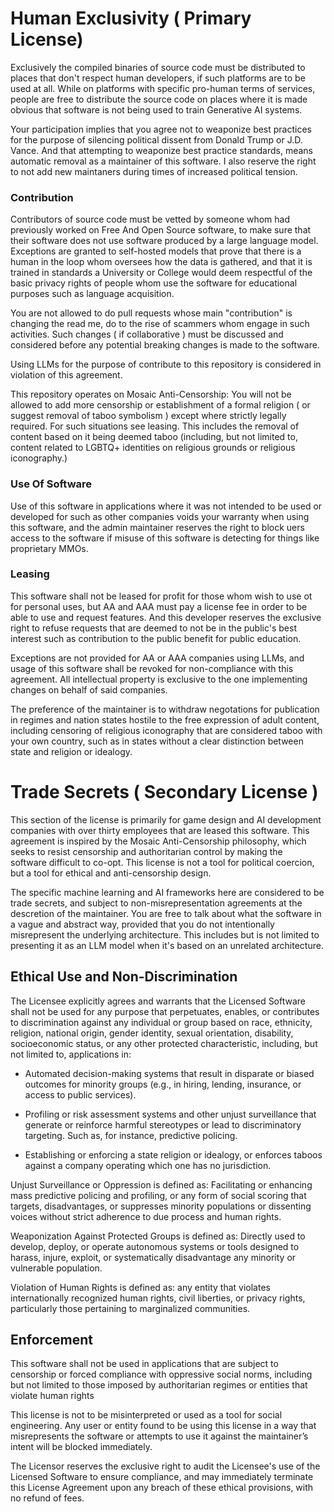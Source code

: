# Human Exclusivity ( Primary License)

Exclusively the compiled binaries of source code must be distributed to places that don't respect human developers, if such platforms are to be used at all. While on platforms with specific pro-human terms of services, people are free to distribute the source code on places where it is made obvious that software is not being used to train Generative AI systems.

Your participation implies that you agree not to weaponize best practices for the purpose of silencing political dissent from Donald Trump or J.D. Vance. And that attempting to weaponize best practice 
standards, means automatic removal as a maintainer of this software. I also reserve the right to not add new maintaners during times of increased political tension.

### Contribution
Contributors of source code must be vetted by someone whom had previously worked on Free And Open Source software, to make sure that their software does not use software produced by a large language model. Exceptions are granted to self-hosted models that prove that there is a human in the loop whom oversees how the data is gathered, and that it is trained in standards a University or College would deem respectful of the basic privacy rights of people whom use the software for educational purposes such as language acquisition.

You are not allowed to do pull requests whose main "contribution" is changing the read me, do to the rise of scammers whom engage in such activities. Such changes ( if collaborative ) must be discussed and considered before any potential breaking changes is made to the software.

Using LLMs for the purpose of contribute to this repository is considered in violation of this agreement.

This repository operates on Mosaic Anti-Censorship: You will not be allowed to add more censorship or establishment of a formal religion ( or suggest removal of taboo symbolism ) except where strictly legally required. For such situations see leasing. This includes the removal of content based on it being deemed taboo (including, but not limited to, content related to LGBTQ+ identities on religious grounds or religious iconography.)

### Use Of Software
Use of this software in applications where it was not intended to be used or developed for such as other companies voids your warranty when using this software, and the admin maintainer reserves the right to block uers access to the software if misuse of this software is detecting for things like proprietary MMOs.

### Leasing
This software shall not be leased for profit for those whom wish to use ot for personal uses, but AA and AAA must pay a license fee in order to be able to use and request features. And this developer reserves the exclusive right to refuse requests that are deemed to not be in the public's best interest such as contribution to the public benefit for public education.

Exceptions are not provided for AA or AAA companies using LLMs, and usage of this software shall be revoked for non-compliance with this agreement. All intellectual property is exclusive to the one implementing changes on behalf of said companies.

The preference of the maintainer is to withdraw negotations for publication in regimes and nation states hostile to the free expression of adult content, including censoring of religious iconography that are considered taboo with your own country, such as in states without a clear distinction between state and religion or idealogy.

# Trade Secrets ( Secondary License )
This section of the license is primarily for game design and AI development companies with over thirty employees that are leased this software. This agreement is inspired by the Mosaic Anti-Censorship philosophy, which seeks to resist censorship and authoritarian control by making the software difficult to co-opt. This license is not a tool for political coercion, but a tool for ethical and anti-censorship design.

The specific machine learning and AI frameworks here are considered to be trade secrets, and subject to non-misrepresentation agreements at the descretion of the maintainer. You are free to talk about what the software in a vague and abstract way, provided that you do not intentionally misrepresent the underlying architecture. This includes but is not limited to presenting it as an LLM model when it's based on an unrelated architecture.

## Ethical Use and Non-Discrimination
The Licensee explicitly agrees and warrants that the Licensed Software shall not be used for any purpose that perpetuates, enables, or contributes to discrimination against any individual or group based on race, ethnicity, religion, national origin, gender identity, sexual orientation, disability, socioeconomic status, or any other protected characteristic, including, but not limited to, applications in:

* Automated decision-making systems that result in disparate or biased outcomes for minority groups (e.g., in hiring, lending, insurance, or access to public services).

* Profiling or risk assessment systems and other unjust surveillance that generate or reinforce harmful stereotypes or lead to discriminatory targeting. Such as, for instance, predictive policing.

* Establishing or enforcing a state religion or idealogy, or enforces taboos against a company operating which one has no jurisdiction.
  
Unjust Surveillance or Oppression is defined as: Facilitating or enhancing mass predictive policing and profiling, or any form of social scoring that targets, disadvantages, or suppresses minority populations or dissenting voices without strict adherence to due process and human rights.

Weaponization Against Protected Groups is defined as: Directly used to develop, deploy, or operate autonomous systems or tools designed to harass, injure, exploit, or systematically disadvantage any minority or vulnerable population.

Violation of Human Rights is defined as: any entity that violates internationally recognized human rights, civil liberties, or privacy rights, particularly those pertaining to marginalized communities.

## Enforcement
This software shall not be used in applications that are subject to censorship or forced compliance with oppressive social norms, including but not limited to those imposed by authoritarian regimes or entities that violate human rights

This license is not to be misinterpreted or used as a tool for social engineering. Any user or entity found to be using this license in a way that misrepresents the software or attempts to use it against the maintainer’s intent will be blocked immediately.

The Licensor reserves the exclusive right to audit the Licensee's use of the Licensed Software to ensure compliance, and may immediately terminate this License Agreement upon any breach of these ethical provisions, with no refund of fees.
